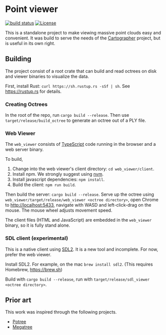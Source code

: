 # Point viewer

[![build status](https://travis-ci.org/googlecartographer/point_cloud_viewer.svg?branch=master)](https://travis-ci.org/googlecartographer/point_cloud_viewer) [![License](https://img.shields.io/badge/License-Apache%202.0-blue.svg)](https://github.com/googlecartographer/point_cloud_viewer/blob/master/LICENSE)

This is a standalone project to make viewing massive point clouds easy and convenient.
It was build to serve the needs of the [Cartographer](https://github.com/googlecartographer) project, but is useful in its own right.

## Building

The project consist of a root crate that can build and read octrees on disk and viewer binaries to visualize the data.

First, install Rust: `curl https://sh.rustup.rs -sSf | sh`.
See <https://rustup.rs> for details.

### Creating Octrees

In the root of the repo, run `cargo build --release`.
Then use `target/release/build_octree` to generate an octree out of a PLY file.

### Web Viewer

The `web_viewer` consists of [TypeScript](https://www.typescriptlang.org) code running in the browser and a web server binary.

To build,

1. Change into the web viewer's client directory: `cd web_viewer/client`.
2. Install npm. We strongly suggest using [nvm](https://github.com/creationix/nvm).
3. Install javascript dependencies: `npm install`.
4. Build the client: `npm run build`.

Then build the server: `cargo build --release`.
Serve up the octree using `web_viewer/target/release/web_viewer <octree directory>`, open Chrome to <http://localhost:5433>, navigate with WASD and left-click-drag on the mouse.
The mouse wheel adjusts movement speed.

The client files (HTML and JavaScript) are embedded in the `web_viewer` binary, so it is fully stand alone.

### SDL client (experimental)

This is a native client using [SDL2](https://libsdl.org).
It is a new tool and incomplete.
For now, prefer the web viewer.

Install SDL2. For example, on the mac `brew install sdl2`. (This requires Homebrew, https://brew.sh)

Build with `cargo build --release`, run with `target/release/sdl_viewer <octree directory>`.

## Prior art

This work was inspired through the following projects.

- [Potree](http://potree.org)
- [Megatree](http://wiki.ros.org/megatree)
